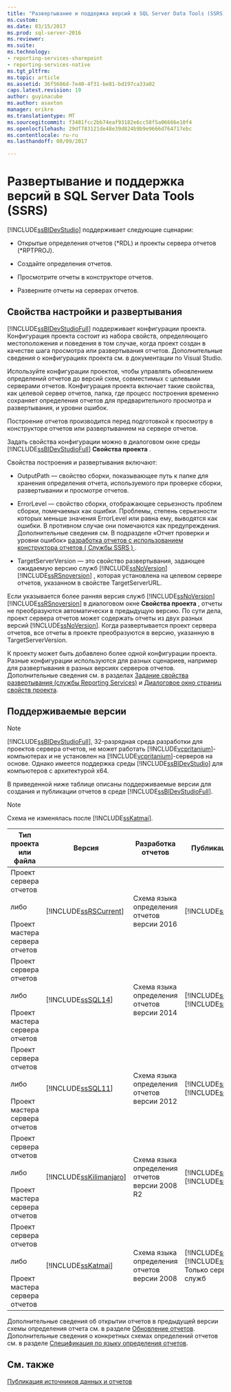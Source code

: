 ```yaml
---
title: "Развертывание и поддержка версий в SQL Server Data Tools (SSRS) | Документы Microsoft"
ms.custom: 
ms.date: 03/15/2017
ms.prod: sql-server-2016
ms.reviewer: 
ms.suite: 
ms.technology:
- reporting-services-sharepoint
- reporting-services-native
ms.tgt_pltfrm: 
ms.topic: article
ms.assetid: 36f5686d-7e40-4f31-be81-bd197ca33a02
caps.latest.revision: 19
author: guyinacube
ms.author: asaxton
manager: erikre
ms.translationtype: MT
ms.sourcegitcommit: f3481fcc2bb74eaf93182e6cc58f5a06666e10f4
ms.openlocfilehash: 29df783121de48e39d824b9b9e9666d764717ebc
ms.contentlocale: ru-ru
ms.lasthandoff: 08/09/2017

---
```

# <a name="deployment-and-version-support-in-sql-server-data-tools-ssrs"></a>Развертывание и поддержка версий в SQL Server Data Tools (SSRS)
  [!INCLUDE[ssBIDevStudio](../../includes/ssbidevstudio-md.md)] поддерживает следующие сценарии:  
  
-   Открытые определения отчетов (*RDL) и проекты сервера отчетов (\*RPTPROJ).  
  
-   Создайте определения отчетов.  
  
-   Просмотрите отчеты в конструкторе отчетов.  
  
-   Разверните отчеты на серверах отчетов.  
  
##  <a name="bkmk_ConfigurationandDeploymentProperties"></a> Свойства настройки и развертывания  
 [!INCLUDE[ssBIDevStudioFull](../../includes/ssbidevstudiofull-md.md)] поддерживает конфигурации проекта. Конфигурация проекта состоит из набора свойств, определяющего местоположения и поведения в том случае, когда проект создан в качестве шага просмотра или развертывания отчетов. Дополнительные сведения о конфигурациях проекта см. в документации по Visual Studio.  
  
 Используйте конфигурации проектов, чтобы управлять обновлением определений отчетов до версий схем, совместимых с целевыми серверами отчетов. Конфигурация проекта включает такие свойства, как целевой сервер отчетов, папка, где процесс построения временно сохраняет определения отчетов для предварительного просмотра и развертывания, и уровни ошибок.  
  
 Построение отчетов производится перед подготовкой к просмотру в конструкторе отчетов или развертыванием на сервере отчетов.  
  
 Задать свойства конфигурации можно в диалоговом окне среды [!INCLUDE[ssBIDevStudioFull](../../includes/ssbidevstudiofull-md.md)] **Свойства проекта** .  
  
 Свойства построения и развертывания включают:  
  
-   OutputPath — свойство сборки, показывающее путь к папке для хранения определения отчета, используемого при проверке сборки, развертывании и просмотре отчетов.  
  
-   ErrorLevel — свойство сборки, отображающее серьезность проблем сборки, помечаемых как ошибки. Проблемы, степень серьезности которых меньше значения ErrorLevel или равна ему, выводятся как ошибки. В противном случае они помечаются как предупреждения. Дополнительные сведения см. В подразделе «Отчет проверки и уровни ошибок» [разработка отчетов с использованием конструктора отчетов &#40; Службы SSRS &#41; ](../../reporting-services/tools/design-reporting-services-paginated-reports-with-report-designer-ssrs.md).  
  
-   TargetServerVersion — это свойство развертывания, задающее ожидаемую версию служб [!INCLUDE[ssNoVersion](../../includes/ssnoversion-md.md)] [!INCLUDE[ssRSnoversion](../../includes/ssrsnoversion-md.md)] , которая установлена на целевом сервере отчетов, указанном в свойстве TargetServerURL.  
  
 Если указывается более ранняя версия служб [!INCLUDE[ssNoVersion](../../includes/ssnoversion-md.md)] [!INCLUDE[ssRSnoversion](../../includes/ssrsnoversion-md.md)] в диалоговом окне **Свойства проекта** , отчеты не преобразуются автоматически в предыдущую версию. По сути дела, проект сервера отчетов может содержать отчеты из двух разных версий [!INCLUDE[ssNoVersion](../../includes/ssnoversion-md.md)]. Когда развертывается проект сервера отчетов, все отчеты в проекте преобразуются в версию, указанную в TargetServerVersion.  
  
 К проекту может быть добавлено более одной конфигурации проекта. Разные конфигурации используются для разных сценариев, например для развертывания в разных версиях серверов отчетов. Дополнительные сведения см. в разделах [Задание свойства развертывания (службы Reporting Services)](../../reporting-services/tools/set-deployment-properties-reporting-services.md) и [Диалоговое окно страниц свойств проекта](../../reporting-services/tools/project-property-pages-dialog-box.md).  
  
##  <a name="bkmk_SupportedVersions"></a> Поддерживаемые версии  
  
> [!NOTE]  
>  [!INCLUDE[ssBIDevStudioFull](../../includes/ssbidevstudiofull-md.md)], 32-разрядная среда разработки для проектов сервера отчетов, не может работать [!INCLUDE[vcpritanium](../../includes/vcpritanium-md.md)]-компьютерах и не установлен на [!INCLUDE[vcpritanium](../../includes/vcpritanium-md.md)]-серверов на основе. Однако имеется поддержка среды [!INCLUDE[ssBIDevStudio](../../includes/ssbidevstudio-md.md)] для компьютеров с архитектурой x64.  
  
 В приведенной ниже таблице описаны поддерживаемые версии для создания и публикации отчетов в среде [!INCLUDE[ssBIDevStudioFull](../../includes/ssbidevstudiofull-md.md)].  
  
> [!NOTE]  
>  Схема не изменялась после [!INCLUDE[ssKatmai](../../includes/sskatmai-md.md)].  
  
|Тип проекта или файла|Версия|Разработка отчетов|Публикация отчетов|Примечания|  
|--------------------------|-------------|--------------------|---------------------|-----------|  
|Проект сервера отчетов<br /><br /> либо<br /><br /> Проект мастера сервера отчетов|[!INCLUDE[ssRSCurrent](../../includes/ssrscurrent-md.md)]|Схема языка определения отчетов версии 2016|[!INCLUDE[ssRSCurrent](../../includes/ssrscurrent-md.md)]||  
|Проект сервера отчетов<br /><br /> либо<br /><br /> Проект мастера сервера отчетов|[!INCLUDE[ssSQL14](../../includes/sssql14-md.md)]|Схема языка определения отчетов версии 2014|[!INCLUDE[ssSQL14](../../includes/sssql14-md.md)] [!INCLUDE[ssRSnoversion](../../includes/ssrsnoversion-md.md)]||  
|Проект сервера отчетов<br /><br /> либо<br /><br /> Проект мастера сервера отчетов|[!INCLUDE[ssSQL11](../../includes/sssql11-md.md)]|Схема языка определения отчетов версии 2012|[!INCLUDE[ssSQL11](../../includes/sssql11-md.md)] [!INCLUDE[ssRSnoversion](../../includes/ssrsnoversion-md.md)]||  
|Проект сервера отчетов<br /><br /> либо<br /><br /> Проект мастера сервера отчетов|[!INCLUDE[ssKilimanjaro](../../includes/sskilimanjaro-md.md)]|Схема языка определения отчетов версии 2008 R2|[!INCLUDE[ssKilimanjaro](../../includes/sskilimanjaro-md.md)] [!INCLUDE[ssRSnoversion](../../includes/ssrsnoversion-md.md)]||  
|Проект сервера отчетов<br /><br /> либо<br /><br /> Проект мастера сервера отчетов|[!INCLUDE[ssKatmai](../../includes/sskatmai-md.md)]|Схема языка определения отчетов версии 2008|[!INCLUDE[ssKatmai](../../includes/sskatmai-md.md)] [!INCLUDE[ssRSnoversion](../../includes/ssrsnoversion-md.md)] Только сервер отчетов служб|Производит локальное обновление схем языка определения отчетов с версий 2003 и 2005 до версии 2008.|  
  
 Дополнительные сведения об открытии отчетов в предыдущей версии схемы определения отчета см. в разделе [Обновление отчетов](../../reporting-services/install-windows/upgrade-reports.md). Дополнительные сведения о конкретных схемах определений отчетов см. в разделе [Спецификация по языку определения отчетов](http://go.microsoft.com/fwlink/?linkid=116865).  
  
## <a name="see-also"></a>См. также  
 [Публикация источников данных и отчетов](../../reporting-services/reports/publishing-data-sources-and-reports.md)  
  
  
